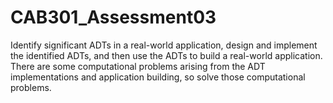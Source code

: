 # CAB301_Assessment03
Identify significant ADTs in a real-world application, design
and implement the identified ADTs, and then use the ADTs to build a real-world application.
There are some computational problems arising from the ADT implementations and
application building, so solve those computational problems.

#

